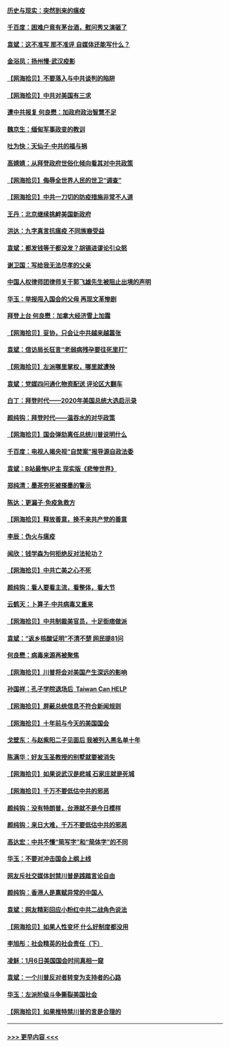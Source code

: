 #### [历史与现实：突然到来的瘟疫](../pages/nsc993/n12738507.md?t=02080401) 
#### [千百度：困难户竟有茅台酒，慰问秀又演砸了](../pages/nsc993/n12738362.md?t=02080401) 
#### [袁斌：这不准写 那不准评 自媒体还能写什么？](../pages/nsc993/n12737833.md?t=02080401) 
#### [金浴凤：扬州慢‧武汉疫影](../pages/nsc993/n12737248.md?t=02080401) 
#### [【网海拾贝】不要落入与中共谈判的陷阱](../pages/nsc993/n12735229.md?t=02080401) 
#### [【网海拾贝】中共对美国有三求](../pages/nsc993/n12735197.md?t=02080401) 
#### [遭中共报复 何良懋：加政府政治智慧不足](../pages/nsc993/n12734323.md?t=02080401) 
#### [魏京生：缅甸军事政变的教训](../pages/nsc993/n12732470.md?t=02080401) 
#### [吐为快：天仙子·中共的福与祸](../pages/nsc993/n12732165.md?t=02080401) 
#### [高婧婧：从拜登政府世俗化倾向看其对中共政策](../pages/nsc993/n12730028.md?t=02080401) 
#### [【网海拾贝】侮辱全世界人民的世卫“调查”](../pages/nsc993/n12727884.md?t=02080401) 
#### [【网海拾贝】中共一刀切的防疫措施非常不人道](../pages/nsc993/n12724879.md?t=02080401) 
#### [王丹：北京继续挑衅美国新政府](../pages/nsc993/n12722456.md?t=02080401) 
#### [洪达：九字真言抗瘟疫 不同族裔受益](../pages/nsc993/n12722448.md?t=02080401) 
#### [袁斌：都发钱等于都没发？胡锡进谬论引众怒](../pages/nsc993/n12722393.md?t=02080401) 
#### [谢卫国：写给我无法尽孝的父亲](../pages/nsc993/n12720325.md?t=02080401) 
#### [中国人权律师团律师关于郭飞雄先生被阻止出境的声明](../pages/nsc993/n12720203.md?t=02080401) 
#### [华玉：举报闯入国会的父母 再现文革惨剧](../pages/nsc993/n12719070.md?t=02080401) 
#### [拜登上台 何良懋：加拿大经济雪上加霜](../pages/nsc993/n12718943.md?t=02080401) 
#### [【网海拾贝】妥协，只会让中共越来越嚣张](../pages/nsc993/n12717392.md?t=02080401) 
#### [袁斌：信访局长狂言“老弱病残孕要往死里打”](../pages/nsc993/n12717343.md?t=02080401) 
#### [【网海拾贝】左派哪里掌权，哪里就遭殃](../pages/nsc993/n12715009.md?t=02080401) 
#### [袁斌：党媒四问通化物资配送 评论区大翻车](../pages/nsc993/n12714950.md?t=02080401) 
#### [白丁：拜登时代——2020年美国总统大选启示录](../pages/nsc993/n12714920.md?t=02080401) 
#### [颜纯钩：拜登时代——温吞水的对华政策](../pages/nsc993/n12713245.md?t=02080401) 
#### [【网海拾贝】国会弹劾离任总统川普说明什么](../pages/nsc993/n12712816.md?t=02080401) 
#### [千百度：电视人揭央视“自焚案”报导源自政法委](../pages/nsc993/n12709760.md?t=02080401) 
#### [袁斌：B站最惨UP主 现实版《悲惨世界》](../pages/nsc993/n12709686.md?t=02080401) 
#### [郑纯清：墨茶穷死被搽墨的警示](../pages/nsc993/n12709262.md?t=02080401) 
#### [陈达：更漏子·免疫急救方](../pages/nsc993/n12709244.md?t=02080401) 
#### [【网海拾贝】释放善意，换不来共产党的善意](../pages/nsc993/n12708361.md?t=02080401) 
#### [李辰：伪火与瘟疫](../pages/nsc993/n12707981.md?t=02080401) 
#### [闻欣：钱学森为何拒绝反对法轮功？](../pages/nsc993/n12707407.md?t=02080401) 
#### [【网海拾贝】中共亡美之心不死](../pages/nsc993/n12707621.md?t=02080401) 
#### [颜纯钩：看人要看主流，看整体，看大节](../pages/nsc993/n12707536.md?t=02080401) 
#### [云鹤天：卜算子‧中共病毒又重来](../pages/nsc993/n12707408.md?t=02080401) 
#### [【网海拾贝】中共制裁美官员，十足街痞做派](../pages/nsc993/n12705115.md?t=02080401) 
#### [袁斌：“返乡核酸证明”不清不楚 网民提81问](../pages/nsc993/n12704982.md?t=02080401) 
#### [何良懋：病毒来源再被聚焦](../pages/nsc993/n12704944.md?t=02080401) 
#### [【网海拾贝】川普将会对美国产生深远的影响](../pages/nsc993/n12703045.md?t=02080401) 
#### [孙国祥：孔子学院退场后  Taiwan Can HELP](../pages/nsc993/n12702430.md?t=02080401) 
#### [【网海拾贝】屏蔽总统信息不符合新闻规则](../pages/nsc993/n12699998.md?t=02080401) 
#### [【网海拾贝】十年前与今天的美国国会](../pages/nsc993/n12696993.md?t=02080401) 
#### [戈壁东：与赵紫阳二子见面后 我被列入黑名单十年](../pages/nsc993/n12696215.md?t=02080401) 
#### [陈满华：好友玉圣教授的别墅就要被消失](../pages/nsc993/n12695411.md?t=02080401) 
#### [【网海拾贝】如果说武汉是悲城 石家庄就是死城](../pages/nsc993/n12694589.md?t=02080401) 
#### [【网海拾贝】千万不要低估中共的邪恶](../pages/nsc993/n12692771.md?t=02080401) 
#### [颜纯钩：没有特朗普，台港就不是今日模样](../pages/nsc993/n12692678.md?t=02080401) 
#### [颜纯钩：来日大难，千万不要低估中共的邪恶](../pages/nsc993/n12692080.md?t=02080401) 
#### [高达宏：中共不懂“简写字”和“简体字”的不同](../pages/nsc993/n12692068.md?t=02080401) 
#### [华玉：不要对冲击国会上纲上线](../pages/nsc993/n12689948.md?t=02080401) 
#### [网友斥社交媒体封禁川普是践踏言论自由](../pages/nsc993/n12687482.md?t=02080401) 
#### [颜纯钩：香港人是禀赋异常的中国人](../pages/nsc993/n12685142.md?t=02080401) 
#### [袁斌：网友精彩回应小粉红中共二战角色说法](../pages/nsc993/n12684994.md?t=02080401) 
#### [【网海拾贝】如果人性变坏 什么好制度都没用](../pages/nsc993/n12683000.md?t=02080401) 
#### [李旭彤：社会精英的社会责任（下）](../pages/nsc993/n12680604.md?t=02080401) 
#### [凌稣：1月6日美国国会时间真相一窥](../pages/nsc993/n12682780.md?t=02080401) 
#### [袁斌：一个川普反对者转变为支持者的心路](../pages/nsc993/n12682700.md?t=02080401) 
#### [华玉：左派阶级斗争撕裂美国社会](../pages/nsc993/n12681226.md?t=02080401) 
#### [【网海拾贝】如果推特禁川普的言是合理的](../pages/nsc993/n12681232.md?t=02080401) 

----
#### [ >>> 更早内容 <<< ](../indexes/nsc993-earlier.md)
